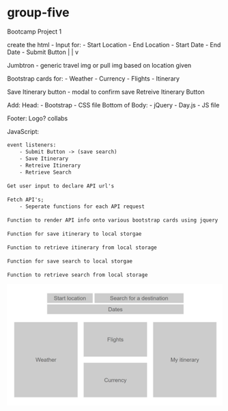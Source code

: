 # group-five

Bootcamp Project 1

create the html
    - Input for:
        - Start Location
        - End Location
        - Start Date
        - End Date
    - Submit Button
    |
    |
    v

Jumbtron - generic travel img or pull img based on location given

Bootstrap cards for:
    - Weather
    - Currency
    - Flights
    - Itinerary

Save Itinerary button - modal to confirm save
Retreive Itinerary Button

Add:
    Head:
       - Bootstrap
       - CSS file
    Bottom of Body:
      - jQuery
      - Day.js
      - JS file

Footer:
    Logo?
    collabs





JavaScript:

    event listeners:
        - Submit Button -> (save search)
        - Save Itinerary
        - Retreive Itinerary
        - Retrieve Search
        
    Get user input to declare API url's

    Fetch API's;
        - Seperate functions for each API request

    Function to render API info onto various bootstrap cards using jquery

    Function for save itinerary to local storgae

    Function to retrieve itinerary from local storage

    Function for save search to local storgae

    Function to retrieve search from local storage

 ![wireframe](./assets/images/wire-frame.JPG) 

